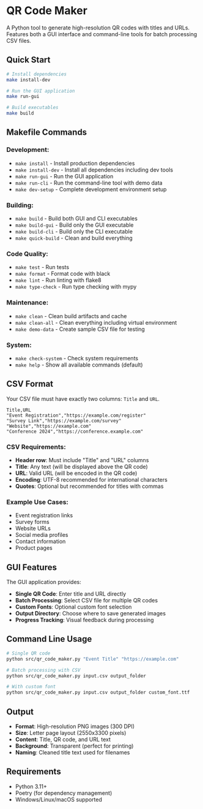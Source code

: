 # QR Code Maker

A Python tool to generate high-resolution QR codes with titles and URLs. Features both a GUI interface and command-line tools for batch processing CSV files.

## Quick Start

```bash
# Install dependencies
make install-dev

# Run the GUI application
make run-gui

# Build executables
make build
```

## Makefile Commands

### **Development:**
- `make install` - Install production dependencies
- `make install-dev` - Install all dependencies including dev tools
- `make run-gui` - Run the GUI application
- `make run-cli` - Run the command-line tool with demo data
- `make dev-setup` - Complete development environment setup

### **Building:**
- `make build` - Build both GUI and CLI executables
- `make build-gui` - Build only the GUI executable
- `make build-cli` - Build only the CLI executable
- `make quick-build` - Clean and build everything

### **Code Quality:**
- `make test` - Run tests
- `make format` - Format code with black
- `make lint` - Run linting with flake8
- `make type-check` - Run type checking with mypy

### **Maintenance:**
- `make clean` - Clean build artifacts and cache
- `make clean-all` - Clean everything including virtual environment
- `make demo-data` - Create sample CSV file for testing

### **System:**
- `make check-system` - Check system requirements
- `make help` - Show all available commands (default)

## CSV Format

Your CSV file must have exactly two columns: `Title` and `URL`.

```csv
Title,URL
"Event Registration","https://example.com/register"
"Survey Link","https://example.com/survey"
"Website","https://example.com"
"Conference 2024","https://conference.example.com"
```

### CSV Requirements:
- **Header row**: Must include "Title" and "URL" columns
- **Title**: Any text (will be displayed above the QR code)
- **URL**: Valid URL (will be encoded in the QR code)
- **Encoding**: UTF-8 recommended for international characters
- **Quotes**: Optional but recommended for titles with commas

### Example Use Cases:
- Event registration links
- Survey forms
- Website URLs
- Social media profiles
- Contact information
- Product pages

## GUI Features

The GUI application provides:
- **Single QR Code**: Enter title and URL directly
- **Batch Processing**: Select CSV file for multiple QR codes
- **Custom Fonts**: Optional custom font selection
- **Output Directory**: Choose where to save generated images
- **Progress Tracking**: Visual feedback during processing

## Command Line Usage

```bash
# Single QR code
python src/qr_code_maker.py "Event Title" "https://example.com"

# Batch processing with CSV
python src/qr_code_maker.py input.csv output_folder

# With custom font
python src/qr_code_maker.py input.csv output_folder custom_font.ttf
```

## Output

- **Format**: High-resolution PNG images (300 DPI)
- **Size**: Letter page layout (2550x3300 pixels)
- **Content**: Title, QR code, and URL text
- **Background**: Transparent (perfect for printing)
- **Naming**: Cleaned title text used for filenames

## Requirements

- Python 3.11+
- Poetry (for dependency management)
- Windows/Linux/macOS supported
